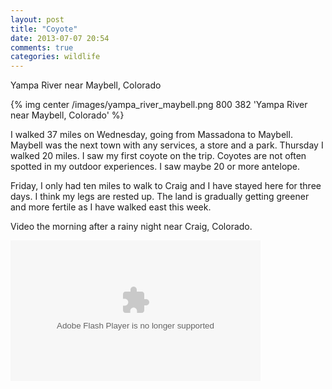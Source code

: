 ```yaml
---
layout: post
title: "Coyote"
date: 2013-07-07 20:54
comments: true
categories: wildlife
---
```

Yampa River near Maybell, Colorado

{% img center /images/yampa_river_maybell.png 800 382 'Yampa River near Maybell, Colorado' %}

I walked 37 miles on Wednesday, going from Massadona to Maybell.  Maybell was the next town with any services, a store and a park.  Thursday I walked 20 miles.  I saw my first coyote on the trip.  Coyotes are not often spotted in my outdoor experiences.  I saw maybe 20 or more antelope.  

Friday, I only had ten miles to walk to Craig and I have stayed here for three days.  I think my legs are rested up.  The land is gradually getting greener and more fertile as I have walked east this week.

Video the morning after a rainy night near Craig, Colorado.

<object type="application/x-shockwave-flash" width="400" height="225" data="https://www.flickr.com/apps/video/stewart.swf" classid="clsid:D27CDB6E-AE6D-11cf-96B8-444553540000"><param name="flashvars" value="intl_lang=en-US&photo_secret=2b6a65fbc3&photo_id=14397101830"></param><param name="movie" value="https://www.flickr.com/apps/video/stewart.swf"></param><param name="bgcolor" value="#000000"></param><param name="allowFullScreen" value="true"></param><embed type="application/x-shockwave-flash" src="https://www.flickr.com/apps/video/stewart.swf" bgcolor="#000000" allowfullscreen="true" flashvars="intl_lang=en-US&photo_secret=2b6a65fbc3&photo_id=14397101830" width="400" height="225"></embed></object>